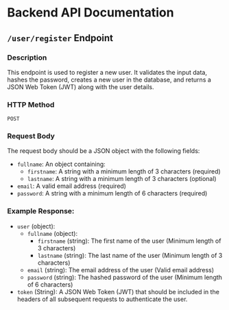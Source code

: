 # Backend API Documentation

## `/user/register` Endpoint

### Description
This endpoint is used to register a new user. It validates the input data, hashes the password, creates a new user in the database, and returns a JSON Web Token (JWT) along with the user details.

### HTTP Method
`POST`


### Request Body
The request body should be a JSON object with the following fields:

- `fullname`: An object containing:
  - `firstname`: A string with a minimum length of 3 characters (required)
  - `lastname`: A string with a minimum length of 3 characters (optional)
- `email`: A valid email address (required)
- `password`: A string with a minimum length of 6 characters (required)

### Example Response:
- `user` (object):
    - `fullname` (object):
        - `firstname` (string): The first name of the user (Minimum length of 3 characters)
        - `lastname` (string): The last name of the user (Minimum length of 3 characters)
    - `email` (string): The email address of the user (Valid email address)
    - `password` (string): The hashed password of the user (Minimum length of 6 characters)
- `token` (String): A JSON Web Token (JWT) that should be included in the headers of all subsequent requests to authenticate the user.